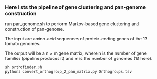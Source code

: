 ### Here lists the pipeline of gene clustering and pan-genome construction

run pan_genome.sh to perform Markov-based gene clustering and construction of pan-genome.

The input are amino-acid sequences of protein-coding genes of the 13 tomato genomes.

The output will be a n × m gene matrix, where n is the number of gene families (pipeline produces it) and m is the number of genomes (13 here).

```
sh orthofinder.sh
python3 convert_orthogroup_2_pan_matrix.py Orthogroups.tsv
```

